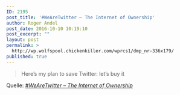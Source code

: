 ```yaml
---
ID: 2195
post_title: '#WeAreTwitter – The Internet of Ownership'
author: Roger Andel
post_date: 2016-10-10 10:19:10
post_excerpt: ""
layout: post
permalink: >
  http://wp.wolfspool.chickenkiller.com/wprcs1/dmp_nr-336x179/
published: true
---
```

<blockquote>Here’s my plan to save Twitter: let’s buy it</blockquote>
Quelle: <em><a href="http://internetofownership.net/campaigns/wearetwitter/">#WeAreTwitter – The Internet of Ownership</a></em>